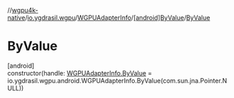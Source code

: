 //[wgpu4k-native](../../../../index.md)/[io.ygdrasil.wgpu](../../index.md)/[WGPUAdapterInfo](../index.md)/[[android]ByValue](index.md)/[ByValue](-by-value.md)

# ByValue

[android]\
constructor(handle: [WGPUAdapterInfo.ByValue](../../../io.ygdrasil.wgpu.android/-w-g-p-u-adapter-info/-by-value/index.md) = io.ygdrasil.wgpu.android.WGPUAdapterInfo.ByValue(com.sun.jna.Pointer.NULL))